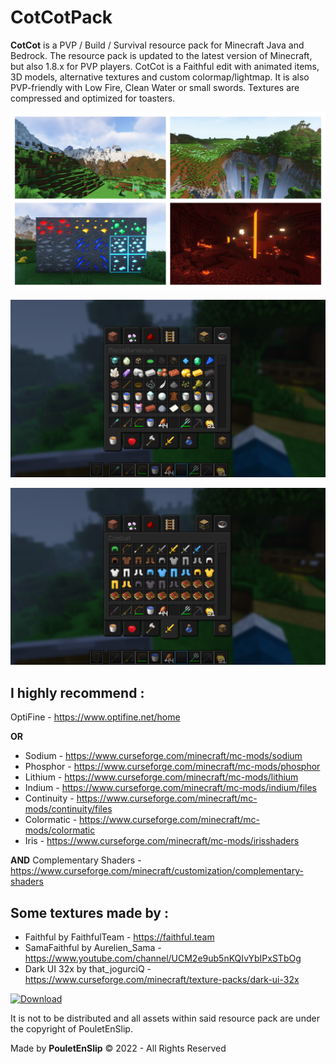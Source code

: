 # CotCotPack

**CotCot** is a PVP / Build / Survival resource pack for Minecraft Java and Bedrock. The resource pack is updated to the latest version of Minecraft, but also 1.8.x for PVP players. CotCot is a Faithful edit with animated items, 3D models, alternative textures and custom colormap/lightmap. It is also PVP-friendly with Low Fire, Clean Water or small swords. Textures are compressed and optimized for toasters.

![0](https://github.com/PouletEnSlip/CotCotPack/blob/main/pages/img/0.png)

![1](https://github.com/PouletEnSlip/CotCotPack/blob/main/pages/img/1.png)

![2](https://github.com/PouletEnSlip/CotCotPack/blob/main/pages/img/2.png)

## I highly recommend :

OptiFine - https://www.optifine.net/home

**OR**
* Sodium - https://www.curseforge.com/minecraft/mc-mods/sodium
* Phosphor - https://www.curseforge.com/minecraft/mc-mods/phosphor
* Lithium - https://www.curseforge.com/minecraft/mc-mods/lithium
* Indium - https://www.curseforge.com/minecraft/mc-mods/indium/files
* Continuity - https://www.curseforge.com/minecraft/mc-mods/continuity/files
* Colormatic - https://www.curseforge.com/minecraft/mc-mods/colormatic
* Iris - https://www.curseforge.com/minecraft/mc-mods/irisshaders

**AND**
Complementary Shaders - https://www.curseforge.com/minecraft/customization/complementary-shaders

## Some textures made by :

* Faithful by FaithfulTeam - https://faithful.team
* SamaFaithful by Aurelien_Sama - https://www.youtube.com/channel/UCM2e9ub5nKQIvYbIPxSTbOg
* Dark UI 32x by that_jogurciQ - https://www.curseforge.com/minecraft/texture-packs/dark-ui-32x

[![Download](https://www.pngall.com/wp-content/uploads/2/Downloadable-PDF-Button-PNG-Image.png)](https://github.com/PouletEnSlip/CotCotPack/releases)

It is not to be distributed and all assets within said
resource pack are under the copyright of PouletEnSlip.

Made by **PouletEnSlip** © 2022 - All Rights Reserved
